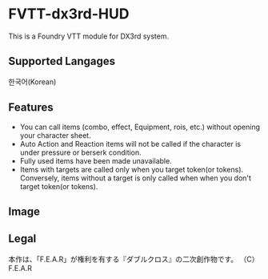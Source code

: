 # FVTT-dx3rd-HUD

This is a Foundry VTT module for DX3rd system.

Supported Langages
-------------
한국어(Korean)

Features
-------------
* You can call items (combo, effect, Equipment, rois, etc.) without opening your character sheet.
* Auto Action and Reaction items will not be called if the character is under pressure or berserk condition.
* Fully used items have been made unavailable.
* Items with targets are called only when you target token(or tokens). Conversely, items without a target is only called when when you don't target token(or tokens).

Image
-------------

Legal
------------
本作は、「F.E.A.R」が権利を有する『ダブルクロス』の二次創作物です。
（C）F.E.A.R
